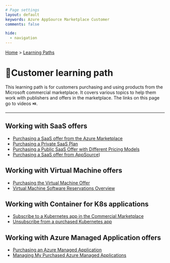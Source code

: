 ```yaml
---
# Page settings
layout: default
keywords: Azure AppSource Marketplace Customer
comments: false

hide:
  - navigation
---
```


[Home](../index.md) > [Learning Paths](./index.md)

# 🚦Customer learning path

This learning path is for customers purchasing and using products from the Microsoft commercial marketplace.
It covers various topics to help them work with publishers and offers in the marketplace.
The links on this page go to videos ⏯️.

---

## Working with SaaS offers

- [Purchasing a SaaS offer from the Azure Marketplace](https://go.microsoft.com/fwlink/?linkid=2218020)
- [Purchasing a Private SaaS Plan](https://go.microsoft.com/fwlink/?linkid=2196255)
- [Purchasing a Public SaaS Offer with Different Pricing Models](https://go.microsoft.com/fwlink/?linkid=2202782)
- [Purchasing a SaaS offer from AppSource](https://go.microsoft.com/fwlink/?linkid=2217862))

## Working with Virtual Machine offers

- [Purchasing the Virtual Machine Offer](https://go.microsoft.com/fwlink/?linkid=2197724)
- [Virtual Machine Software Reservations Overview](https://go.microsoft.com/fwlink/?linkid=2212418)

## Working with Container for K8s applications

- [Subscribe to a Kubernetes app in the Commercial Marketplace](https://go.microsoft.com/fwlink/?linkid=2212161)
- [Unsubscribe from a purchased Kubernetes app](https://go.microsoft.com/fwlink/?linkid=2212267)

## Working with Azure Managed Application offers

- [Purchasing an Azure Managed Application](https://go.microsoft.com/fwlink/?linkid=2196249)
- [Managing My Purchased Azure Managed Applications](https://go.microsoft.com/fwlink/?linkid=2196409)


